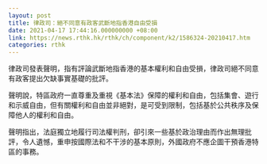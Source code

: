 ```yaml
---
layout: post
title: 律政司：絕不同意有政客武斷地指香港自由受損
date: 2021-04-17 17:44:16.000000000 +08:00
link: https://news.rthk.hk/rthk/ch/component/k2/1586324-20210417.htm
categories: rthk
---
```


律政司發表聲明，指有評論武斷地指香港的基本權利和自由受損，律政司絕不同意有政客提出欠缺事實基礎的批評。

聲明說，特區政府一直尊重及重視《基本法》保障的權利和自由，包括集會、遊行和示威自由，但有關權利和自由並非絕對，是可受到限制，包括基於公共秩序及保障他人的權利和自由。

聲明指出，法庭獨立地履行司法權判刑，卻引來一些基於政治理由而作出無理批評，令人遺憾，重申按國際法和不干涉的基本原則，外國政府不應企圖干預香港特區的事務。
